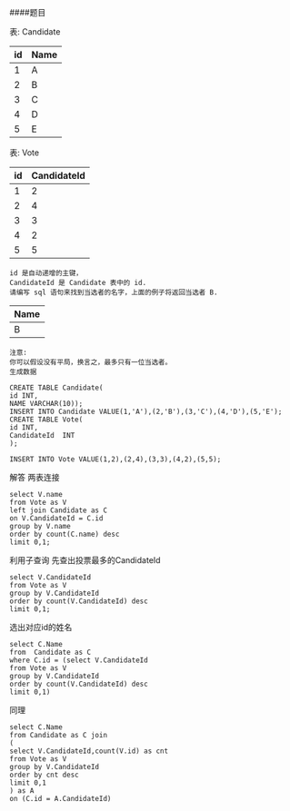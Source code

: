####题目 

表: Candidate

| id  | Name    |
|-----|---------|
| 1   | A       |
| 2   | B       |
| 3   | C       |
| 4   | D       |
| 5   | E       |

表: Vote

| id  | CandidateId  |
|-----|--------------|
| 1   |     2        |
| 2   |     4        |
| 3   |     3        |
| 4   |     2        |
| 5   |     5        |
```text
id 是自动递增的主键，
CandidateId 是 Candidate 表中的 id.
请编写 sql 语句来找到当选者的名字，上面的例子将返回当选者 B.
```

| Name |
|------|
| B    |

```text
注意:
你可以假设没有平局，换言之，最多只有一位当选者。
生成数据

```


```roomsql
CREATE TABLE Candidate(
id INT,
NAME VARCHAR(10));
INSERT INTO Candidate VALUE(1,'A'),(2,'B'),(3,'C'),(4,'D'),(5,'E');
CREATE TABLE Vote(
id INT,
CandidateId  INT
);

INSERT INTO Vote VALUE(1,2),(2,4),(3,3),(4,2),(5,5);
```

解答
两表连接
```roomsql
select V.name  
from Vote as V
left join Candidate as C
on V.CandidateId = C.id
group by V.name
order by count(C.name) desc
limit 0,1;
```

利用子查询
先查出投票最多的CandidateId

```roomsql
select V.CandidateId
from Vote as V
group by V.CandidateId
order by count(V.CandidateId) desc
limit 0,1;
```

选出对应id的姓名

```roomsql
select C.Name
from  Candidate as C
where C.id = (select V.CandidateId
from Vote as V
group by V.CandidateId
order by count(V.CandidateId) desc
limit 0,1)
```

同理
```roomsql
select C.Name
from Candidate as C join
(
select V.CandidateId,count(V.id) as cnt
from Vote as V
group by V.CandidateId
order by cnt desc
limit 0,1
) as A
on (C.id = A.CandidateId)

```